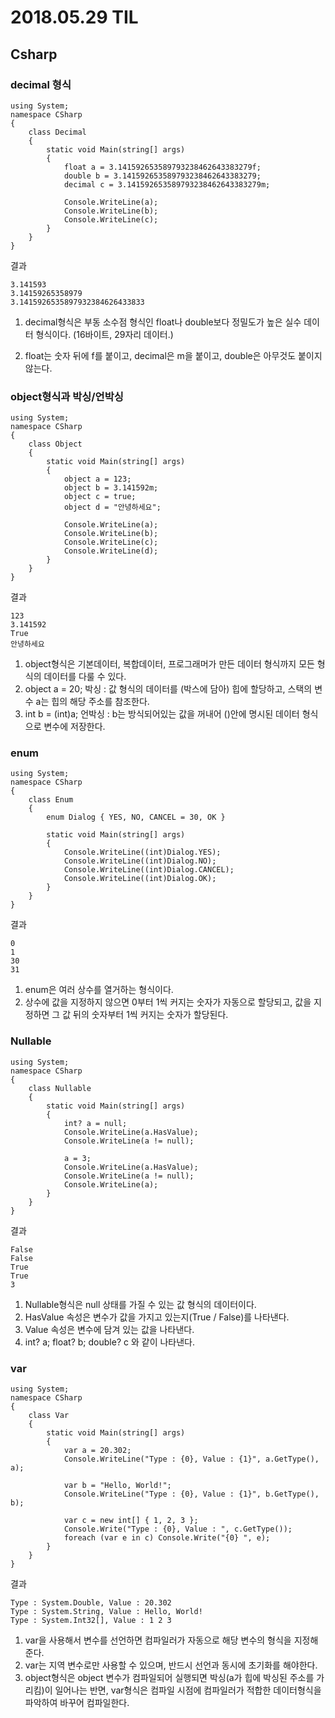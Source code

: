 # 2018.05.29 TIL
## Csharp
### decimal 형식

```
using System;
namespace CSharp
{
    class Decimal
    {
        static void Main(string[] args)
        {
			float a = 3.141592653589793238462643383279f;
			double b = 3.141592653589793238462643383279;
			decimal c = 3.141592653589793238462643383279m;

			Console.WriteLine(a);
			Console.WriteLine(b);
			Console.WriteLine(c);
		}
    }
}
```
결과
```
3.141593
3.14159265358979
3.1415926535897932384626433833
```

1. decimal형식은 부동 소수점 형식인 float나 double보다 정밀도가 높은 실수 데이터 형식이다. (16바이트, 29자리 데이터.)

2. float는 숫자 뒤에 f를 붙이고, decimal은 m을 붙이고, double은 아무것도 붙이지 않는다.


### object형식과 박싱/언박싱
```
using System;
namespace CSharp
{
    class Object
    {
        static void Main(string[] args)
        {
			object a = 123;
			object b = 3.141592m;
			object c = true;
			object d = "안녕하세요";

			Console.WriteLine(a);
			Console.WriteLine(b);
			Console.WriteLine(c);
			Console.WriteLine(d);
		}
    }
}
```
결과
```
123
3.141592
True
안녕하세요
```

1. object형식은 기본데이터, 복합데이터, 프로그래머가 만든 데이터 형식까지 모든 형식의 데이터를 다룰 수 있다.
2. object a = 20;
	박싱 : 값 형식의 데이터를 (박스에 담아) 힙에 할당하고, 스택의 변수 a는 힙의 해당 주소를 참조한다.
3. int b = (int)a;
	언박싱 : b는 방식되어있는 값을 꺼내어 ()안에 명시된 데이터 형식으로 변수에 저장한다.


### enum

```
using System;
namespace CSharp
{
    class Enum
    {
		enum Dialog { YES, NO, CANCEL = 30, OK }

        static void Main(string[] args)
        {
			Console.WriteLine((int)Dialog.YES);
			Console.WriteLine((int)Dialog.NO);
			Console.WriteLine((int)Dialog.CANCEL);
			Console.WriteLine((int)Dialog.OK);
		}
    }
}
```
결과
```
0
1
30
31
```


1. enum은 여러 상수를 열거하는 형식이다. 
2. 상수에 값을 지정하지 않으면 0부터 1씩 커지는 숫자가 자동으로 할당되고, 값을 지정하면 그 값 뒤의 숫자부터 1씩 커지는 숫자가 할당된다.




### Nullable
```
using System;
namespace CSharp
{
    class Nullable
    {
        static void Main(string[] args)
        {
			int? a = null;
			Console.WriteLine(a.HasValue);
			Console.WriteLine(a != null);

			a = 3;
			Console.WriteLine(a.HasValue);
			Console.WriteLine(a != null);
			Console.WriteLine(a);
		}
    }
}
```
결과
```
False
False
True
True
3
```


1. Nullable형식은 null 상태를 가질 수 있는 값 형식의 데이터이다. 
2. HasValue 속성은 변수가 값을 가지고 있는지(True / False)를 나타낸다.
3. Value 속성은 변수에 담겨 있는 값을 나타낸다.
4. int? a;           float? b;            double? c    와 같이 나타낸다.



### var
```
using System;
namespace CSharp
{
    class Var
    {
        static void Main(string[] args)
        {
			var a = 20.302;
			Console.WriteLine("Type : {0}, Value : {1}", a.GetType(), a);

			var b = "Hello, World!";
			Console.WriteLine("Type : {0}, Value : {1}", b.GetType(), b);

			var c = new int[] { 1, 2, 3 };
			Console.Write("Type : {0}, Value : ", c.GetType());
			foreach (var e in c) Console.Write("{0} ", e);
		}
    }
}
```
결과
```
Type : System.Double, Value : 20.302
Type : System.String, Value : Hello, World!
Type : System.Int32[], Value : 1 2 3
```


1. var을 사용해서 변수를 선언하면 컴파일러가 자동으로 해당 변수의 형식을 지정해준다. 
2. var는 지역 변수로만 사용할 수 있으며, 반드시 선언과 동시에 초기화를 해야한다.
3. object형식은 object 변수가 컴파일되어 실행되면 박싱(a가 힙에 박싱된 주소를 가리킴)이 일어나는 반면, var형식은 컴파일 시점에 컴파일러가 적합한 데이터형식을 파악하여 바꾸어 컴파일한다.

















































